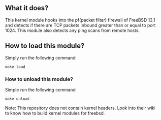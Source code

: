 ## What it does?

This kernel module hooks into the pf(packet filter) firewall of FreeBSD 13.1 and detects if there are TCP packets inbound greater than or equal to port 1024.
This module also detects any ping scans from remote hosts.

## How to load this module?

Simply run the following command
```
make load
```

### How to unload this module?

Simple run the following command
```
make unload
```

Note: This repository does not contain kernel headers. Look into their wiki to know how to build kernel modules for freebsd.
